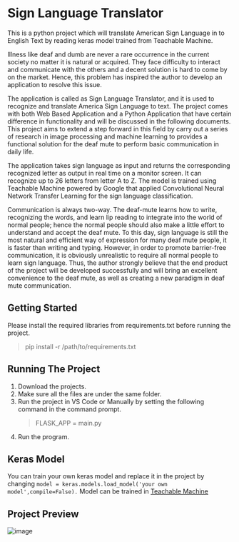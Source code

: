 # Sign Language Translator

This is a python project which will translate American Sign Language in to English Text by reading keras model trained from Teachable Machine. 

Illness like deaf and dumb are never a rare occurrence in the current society no matter it is natural or acquired. They face difficulty to interact and communicate with the others and a decent solution is hard to come by on the market. Hence, this problem has inspired the author to develop an application to resolve this issue. 

The application is called as Sign Language Translator, and it is used to recognize and translate America Sign Language to text. The project comes with both Web Based Application and a Python Application that have certain difference in functionality and will be discussed in the following documents. This project aims to extend a step forward in this field by carry out a series of research in image processing and machine learning to provides a functional solution for the deaf mute to perform basic communication in daily life. 

The application takes sign language as input and returns the corresponding recognized letter as output in real time on a monitor screen. It can recognize up to 26 letters from letter A to Z. The model is trained using Teachable Machine powered by Google that applied Convolutional Neural Network Transfer Learning for the sign language classification. 

Communication is always two-way. The deaf-mute learns how to write, recognizing the words, and learn lip reading to integrate into the world of normal people; hence the normal people should also make a little effort to understand and accept the deaf mute. To this day, sign language is still the most natural and efficient way of expression for many deaf mute people, it is faster than writing and typing. However, in order to promote barrier-free communication, it is obviously unrealistic to require all normal people to learn sign language. Thus, the author strongly believe that the end product of the project will be developed successfully and will bring an excellent convenience to the deaf mute, as well as creating a new paradigm in deaf mute communication. 

## Getting Started
Please install the required libraries from requirements.txt before running the project.
> pip install -r /path/to/requirements.txt

## Running The Project
1. Download the projects.
2. Make sure all the files are under the same folder.
3. Run the project in VS Code or Manually by setting the following command in the command prompt. 
   >FLASK_APP = main.py
4. Run the program.

## Keras Model
You can train your own keras model and replace it in the project by changing
`model = keras.models.load_model('your own model',compile=False).`
Model can be trained in [Teachable Machine](https://teachablemachine.withgoogle.com/)

## Project Preview
![image](https://user-images.githubusercontent.com/102412283/164979138-0faa0ed8-6162-4154-a8c5-c98d7c4aed65.png)

